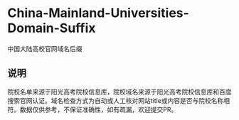 # China-Mainland-Universities-Domain-Suffix
中国大陆高校官网域名后缀  
## 说明
院校名单来源于阳光高考院校信息库，院校域名来源于阳光高考院校信息库和百度搜索官网认证。域名检查方式为自动或人工核对网站title或内容是否与院校名称相符。数据仅供参考，不保证准确性，如有疏漏，欢迎提交PR。

